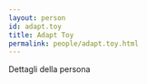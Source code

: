 ```yaml
---
layout: person
id: adapt.toy
title: Adapt Toy
permalink: people/adapt.toy.html
---
```


Dettagli della persona